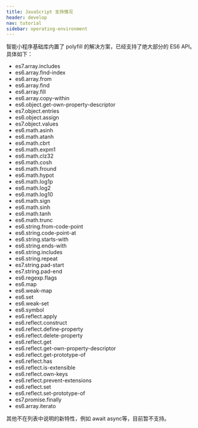 ```yaml
---
title: JavaScript 支持情况
header: develop
nav: tutorial
sidebar: operating-environment
---
```


智能小程序基础库内置了 polyfill 的解决方案，已经支持了绝大部分的 ES6 API。具体如下：
* es7.array.includes
* es6.array.find-index
* es6.array.from
* es6.array.find
* es6.array.fill
* es6.array.copy-within
* es6.object.get-own-property-descriptor
* es7.object.entries
* es6.object.assign
* es7.object.values
* es6.math.asinh
* es6.math.atanh
* es6.math.cbrt
* es6.math.expm1
* es6.math.clz32
* es6.math.cosh
* es6.math.fround
* es6.math.hypot
* es6.math.log1p
* es6.math.log2
* es6.math.log10
* es6.math.sign
* es6.math.sinh
* es6.math.tanh
* es6.math.trunc
* es6.string.from-code-point
* es6.string.code-point-at
* es6.string.starts-with
* es6.string.ends-with
* es6.string.includes
* es6.string.repeat
* es7.string.pad-start
* es7.string.pad-end
* es6.regexp.flags
* es6.map
* es6.weak-map
* es6.set
* es6.weak-set
* es6.symbol
* es6.reflect.apply
* es6.reflect.construct
* es6.reflect.define-property
* es6.reflect.delete-property
* es6.reflect.get
* es6.reflect.get-own-property-descriptor
* es6.reflect.get-prototype-of
* es6.reflect.has
* es6.reflect.is-extensible
* es6.reflect.own-keys
* es6.reflect.prevent-extensions
* es6.reflect.set
* es6.reflect.set-prototype-of
* es7.promise.finally
* es6.array.iterato

其他不在列表中说明的新特性，例如 await async等，目前暂不支持。